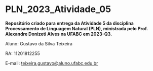 # PLN_2023_Atividade_05

**Repositório criado para entrega da Atividade 5 da disciplina Processamento de Linguagem Natural (PLN), ministrada pelo Prof. Alexandre Donizeti Alves na UFABC em 2023-Q3.**

Aluno: Gustavo da Silva Teixeira

RA: 11201812255

E-mail: teixeira.gustavo@aluno.ufabc.edu.br
